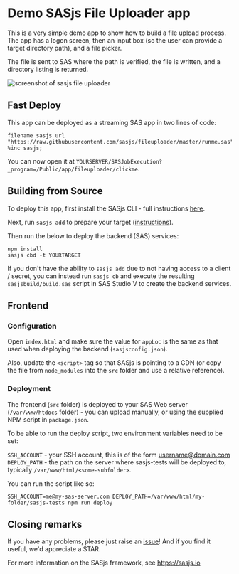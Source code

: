 # Demo SASjs File Uploader app

This is a very simple demo app to show how to build a file upload process.  The app has a logon screen, then an input box (so the user can provide a target directory path), and a file picker.

The file is sent to SAS where the path is verified, the file is written, and a directory listing is returned.

![screenshot of sasjs file uploader](https://i.imgur.com/alHXcTK.png)

## Fast Deploy
This app can be deployed as a streaming SAS app in two lines of code:

```
filename sasjs url "https://raw.githubusercontent.com/sasjs/fileuploader/master/runme.sas";
%inc sasjs;
```

You can now open it at `YOURSERVER/SASJobExecution?_program=/Public/app/fileuploader/clickme`.

## Building from Source

To deploy this app, first install the SASjs CLI - full instructions [here](https://cli.sasjs.io/installation/).

Next, run `sasjs add` to prepare your target ([instructions](https://cli.sasjs.io/add/)).

Then run the below to deploy the backend (SAS) services:

```
npm install
sasjs cbd -t YOURTARGET
```

If you don't have the ability to `sasjs add` due to not having access to a client / secret, you can instead run `sasjs cb` and execute the resulting `sasjsbuild/build.sas` script in SAS Studio V to create the backend services.

## Frontend

### Configuration

Open `index.html` and make sure the value for `appLoc` is the same as that used when deploying the backend (`sasjsconfig.json`).

Also, update the `<script>` tag so that SASjs is pointing to a CDN (or copy the file from `node_modules` into the `src` folder and use a relative reference).

### Deployment

The frontend (`src` folder) is deployed to your SAS Web server (`/var/www/htdocs` folder) - you can upload manually, or using the supplied NPM script in `package.json`.

To be able to run the deploy script, two environment variables need to be set:

`SSH_ACCOUNT` - your SSH account, this is of the form username@domain.com
`DEPLOY_PATH` - the path on the server where sasjs-tests will be deployed to, typically `/var/www/html/<some-subfolder>`.

You can run the script like so:

```
SSH_ACCOUNT=me@my-sas-server.com DEPLOY_PATH=/var/www/html/my-folder/sasjs-tests npm run deploy
```

## Closing remarks

If you have any problems, please just raise an [issue](https://github.com/sasjs/fileuploader/issues/new)!  And if you find it useful, we'd appreciate a STAR.

For more information on the SASjs framework, see https://sasjs.io
